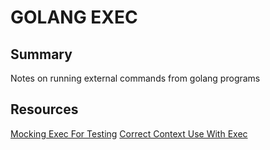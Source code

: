 # GOLANG EXEC

## Summary

Notes on running external commands from golang programs

## Resources

[Mocking Exec For Testing](https://npf.io/2015/06/testing-exec-command/)
[Correct Context Use With Exec](https://stackoverflow.com/questions/52346262/how-to-call-cancel-when-using-exec-commandcontext-in-a-goroutine)


